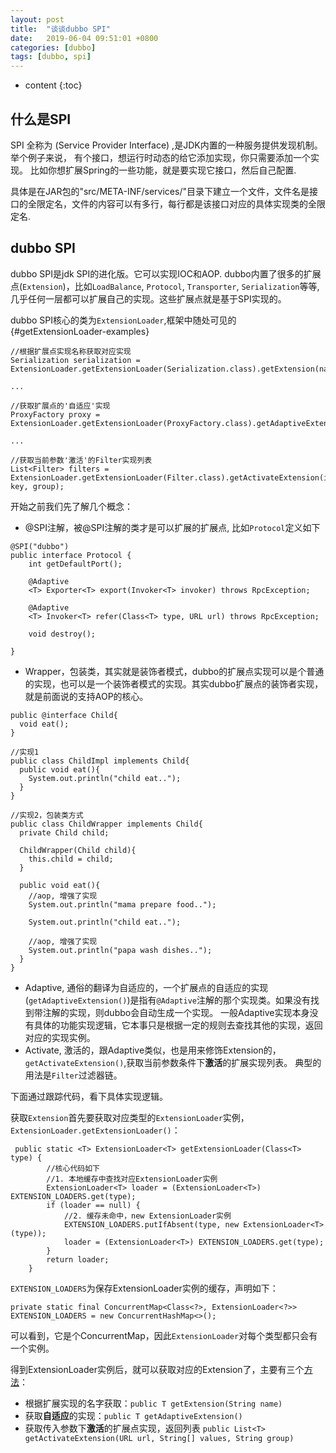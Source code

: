 ```yaml
---
layout: post
title:  "谈谈dubbo SPI"
date:   2019-06-04 09:51:01 +0800
categories: [dubbo]
tags: [dubbo, spi]
---
```



* content
{:toc}


## 什么是SPI
SPI 全称为 (Service Provider Interface) ,是JDK内置的一种服务提供发现机制。举个例子来说， 有个接口，想运行时动态的给它添加实现，你只需要添加一个实现。
比如你想扩展Spring的一些功能，就是要实现它接口，然后自己配置.

具体是在JAR包的"src/META-INF/services/"目录下建立一个文件，文件名是接口的全限定名，文件的内容可以有多行，每行都是该接口对应的具体实现类的全限定名.

## dubbo SPI
dubbo SPI是jdk SPI的进化版。它可以实现IOC和AOP. dubbo内置了很多的扩展点(`Extension`)，比如`LoadBalance`, `Protocol`, `Transporter`, `Serialization`等等,几乎任何一层都可以扩展自己的实现。这些扩展点就是基于SPI实现的。

dubbo SPI核心的类为`ExtensionLoader`,框架中随处可见的{#getExtensionLoader-examples}
```
//根据扩展点实现名称获取对应实现
Serialization serialization = ExtensionLoader.getExtensionLoader(Serialization.class).getExtension(name);

...

//获取扩展点的'自适应'实现
ProxyFactory proxy = ExtensionLoader.getExtensionLoader(ProxyFactory.class).getAdaptiveExtension();

...
 
//获取当前参数'激活'的Filter实现列表 
List<Filter> filters = ExtensionLoader.getExtensionLoader(Filter.class).getActivateExtension(invoker.getUrl(), key, group);
```
开始之前我们先了解几个概念：
* @SPI注解，被@SPI注解的类才是可以扩展的扩展点, 比如`Protocol`定义如下
```
@SPI("dubbo")
public interface Protocol {
    int getDefaultPort();
    
    @Adaptive
    <T> Exporter<T> export(Invoker<T> invoker) throws RpcException;
    
    @Adaptive
    <T> Invoker<T> refer(Class<T> type, URL url) throws RpcException;

    void destroy();

}
```
* Wrapper，包装类，其实就是装饰者模式，dubbo的扩展点实现可以是个普通的实现，也可以是一个装饰者模式的实现。其实dubbo扩展点的装饰者实现，就是前面说的支持AOP的核心。

```
public @interface Child{
  void eat();
}

//实现1
public class ChildImpl implements Child{
  public void eat(){
    System.out.println("child eat..");
  }
}

//实现2，包装类方式
public class ChildWrapper implements Child{
  private Child child;
  
  ChildWrapper(Child child){
    this.child = child;
  }
  
  public void eat(){
    //aop, 增强了实现
    System.out.println("mama prepare food..");
    
    System.out.println("child eat..");
    
    //aop, 增强了实现
    System.out.println("papa wash dishes..");
  }
}

```
* Adaptive, 通俗的翻译为自适应的，一个扩展点的自适应的实现(`getAdaptiveExtension()`)是指有`@Adaptive`注解的那个实现类。如果没有找到带注解的实现，则dubbo会自动生成一个实现。
一般Adaptive实现本身没有具体的功能实现逻辑，它本事只是根据一定的规则去查找其他的实现，返回对应的实现实例。 
* Activate, 激活的，跟Adaptive类似，也是用来修饰Extension的，`getActivateExtension()`,获取当前参数条件下**激活**的扩展实现列表。 典型的用法是`Filter`过滤器链。


下面通过跟踪代码，看下具体实现逻辑。

获取`Extension`首先要获取对应类型的`ExtensionLoader`实例，`ExtensionLoader.getExtensionLoader()`：
```
 public static <T> ExtensionLoader<T> getExtensionLoader(Class<T> type) {
        //核心代码如下
        //1. 本地缓存中查找对应ExtensionLoader实例
        ExtensionLoader<T> loader = (ExtensionLoader<T>) EXTENSION_LOADERS.get(type);
        if (loader == null) {
            //2. 缓存未命中，new ExtensionLoader实例
            EXTENSION_LOADERS.putIfAbsent(type, new ExtensionLoader<T>(type));
            loader = (ExtensionLoader<T>) EXTENSION_LOADERS.get(type);
        }
        return loader;
    }
```
`EXTENSION_LOADERS`为保存ExtensionLoader实例的缓存，声明如下：
```
private static final ConcurrentMap<Class<?>, ExtensionLoader<?>> EXTENSION_LOADERS = new ConcurrentHashMap<>();
```
可以看到，它是个ConcurrentMap，因此`ExtensionLoader`对每个类型都只会有一个实例。

得到ExtensionLoader实例后，就可以获取对应的Extension了，主要有三个[方法](#getExtensionLoader-examples)：
* 根据扩展实现的名字获取：`public T getExtension(String name)`
* 获取**自适应**的实现：`public T getAdaptiveExtension()`
* 获取传入参数下**激活**的扩展点实现，返回列表 `public List<T> getActivateExtension(URL url, String[] values, String group)`
